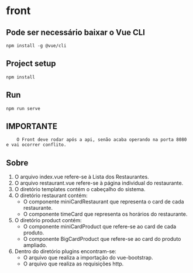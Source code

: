 # front

## Pode ser necessário baixar o Vue CLI
```
npm install -g @vue/cli
```

## Project setup
```
npm install
```

## Run
```
npm run serve
```

## IMPORTANTE
```
    O Front deve rodar após a api, senão acaba operando na porta 8080 e vai ocorrer conflito.
```
## Sobre

1. O arquivo index.vue refere-se à Lista dos Restaurantes.
2. O arquivo restaurant.vue refere-se à página individual do restaurante.
3. O diretório templates contém o cabeçalho do sistema.
4. O diretório restaurant contém:
    * O componente miniCardRestaurant que representa o card de cada restaurante.
    * O componente timeCard que representa os horários do restaurante.
5. O diretório product contém: 
    * O componente miniCardProduct que refere-se ao card de cada produto.
    * O componente BigCardProduct que refere-se ao card do produto ampliado.
6. Dentro do diretório plugins encontram-se:
    * O arquivo que realiza a importação do vue-bootstrap.
    * O arquivo que realiza as requisições http.



